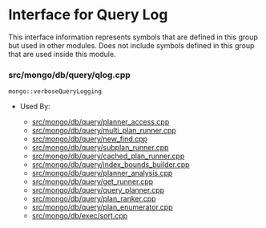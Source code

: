 
# Interface for Query Log
This interface information represents symbols that are defined in this group but used in other modules.  Does not include symbols defined in this group that are used inside this module.

### src/mongo/db/query/qlog.cpp

<div></div>

    mongo::verboseQueryLogging

- Used By:

    - [src/mongo/db/query/planner\_access.cpp](../../../../core\_query\_system/query\_planner)
    - [src/mongo/db/query/multi\_plan\_runner.cpp](../../../../core\_query\_system/query\_execution)
    - [src/mongo/db/query/new\_find.cpp](../../../../core\_query\_system/query\_system\_entry\_points)
    - [src/mongo/db/query/subplan\_runner.cpp](../../../../core\_query\_system/query\_execution)
    - [src/mongo/db/query/cached\_plan\_runner.cpp](../../../../core\_query\_system/query\_execution)
    - [src/mongo/db/query/index\_bounds\_builder.cpp](../../../../core\_query\_system/query\_planner)
    - [src/mongo/db/query/planner\_analysis.cpp](../../../../core\_query\_system/query\_planner)
    - [src/mongo/db/query/get\_runner.cpp](../../../../core\_query\_system/query\_planner)
    - [src/mongo/db/query/query\_planner.cpp](../../../../core\_query\_system/query\_planner)
    - [src/mongo/db/query/plan\_ranker.cpp](../../../../core\_query\_system/query\_planner)
    - [src/mongo/db/query/plan\_enumerator.cpp](../../../../core\_query\_system/query\_planner)
    - [src/mongo/db/exec/sort.cpp](../../../../core\_query\_system/query\_execution)
